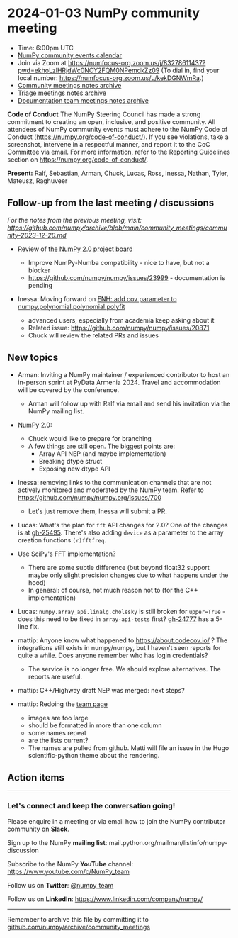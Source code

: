 # 2024-01-03 NumPy community meeting

- Time: 6:00pm UTC
- [NumPy community events calendar](https://scientific-python.org/calendars/)
- Join via Zoom at https://numfocus-org.zoom.us/j/83278611437?pwd=ekhoLzlHRjdWc0NOY2FQM0NPemdkZz09 (To dial in, find your local number: https://numfocus-org.zoom.us/u/kekDGNWmRa.)
- [Community meetings notes archive](https://github.com/numpy/archive/tree/main/community_meetings)
- [Triage meetings notes archive](https://github.com/numpy/archive/tree/master/triage_meetings)
- [Documentation team meetings notes archive](https://github.com/numpy/archive/tree/main/docs_team_meetings)

**Code of Conduct**
The NumPy Steering Council has made a strong commitment to creating an open, inclusive, and positive community. 
All attendees of NumPy community events must adhere to the NumPy Code of Conduct (https://numpy.org/code-of-conduct/). 
If you see violations, take a screenshot, intervene in a respectful manner, and report it to the CoC Committee via email. For more information, refer to the Reporting Guidelines section on https://numpy.org/code-of-conduct/.

**Present:** Ralf, Sebastian, Arman, Chuck, Lucas, Ross, Inessa, Nathan, Tyler, Mateusz, Raghuveer

## Follow-up from the last meeting / discussions

_For the notes from the previous meeting, visit: https://github.com/numpy/archive/blob/main/community_meetings/community-2023-12-20.md_

- Review of [the NumPy 2.0 project board](https://github.com/orgs/numpy/projects/9/views/1)
  - Improve NumPy-Numba compatibility - nice to have, but not a blocker
  - https://github.com/numpy/numpy/issues/23999 - documentation is pending


- Inessa: Moving forward on [ENH: add cov parameter to numpy.polynomial.polynomial.polyfit](https://github.com/numpy/numpy/pull/20889)
  - advanced users, especially from academia keep asking about it
  - Related issue: https://github.com/numpy/numpy/issues/20871
  - Chuck will review the related PRs and issues


## New topics

- Arman: Inviting a NumPy maintainer / experienced contributor to host an in-person sprint at PyData Armenia 2024. Travel and accommodation will be covered by the conference.
  - Arman will follow up with Ralf via email and send his invitation via the NumPy mailing list.

- NumPy 2.0:
  - Chuck would like to prepare for branching
  - A few things are still open. The biggest points are:
    - Array API NEP (and maybe implementation)
    - Breaking dtype struct
    - Exposing new dtype API

- Inessa: removing links to the communication channels that are not actively monitored and moderated by the NumPy team. Refer to https://github.com/numpy/numpy.org/issues/700
  - Let's just remove them, Inessa will submit a PR.

- Lucas: What's the plan for `fft` API changes for 2.0? One of the changes is at [gh-25495](https://github.com/numpy/numpy/pull/25495). There's also adding `device` as a parameter to the array creation functions `(r)fftfreq`.

- Use SciPy's FFT implementation?
  - There are some subtle difference (but beyond float32 support maybe only slight precision changes due to what happens under the hood)
  - In general: of course, not much reason not to (for the C++ implementation) 

- Lucas: `numpy.array_api.linalg.cholesky` is still broken for `upper=True` - does this need to be fixed in `array-api-tests` first? [gh-24777](https://github.com/numpy/numpy/pull/24777) has a 5-line fix.

- mattip: Anyone know what happened to https://about.codecov.io/ ? The integrations still exists in numpy/numpy, but I haven't seen reports for quite a while. Does anyone remember who has login credentials?
  - The service is no longer free. We should explore alternatives. The reports are useful.

- mattip: C++/Highway draft NEP was merged: next steps?

- mattip: Redoing the [team page](https://numpy.org/teams/)
  - images are too large
  - should be formatted in more than one column
  - some names repeat
  - are the lists current?
  - The names are pulled from github. Matti will file an issue in the Hugo scientific-python theme about the rendering. 


## Action items


---

### Let's connect and keep the conversation going!
Please enquire in a meeting or via email how to join the NumPy contributor community on **Slack**.

Sign up to the NumPy **mailing list**: mail.python.org/mailman/listinfo/numpy-discussion

Subscribe to the NumPy **YouTube** channel: https://www.youtube.com/c/NumPy_team

Follow us on **Twitter**: [@numpy_team](https://twitter.com/numpy_team)

Follow us on **LinkedIn**: https://www.linkedin.com/company/numpy/

---
Remember to archive this file by committing it to [github.com/numpy/archive/community_meetings](https://github.com/numpy/archive/tree/main/community_meetings)
